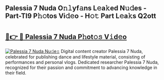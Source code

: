 ## Palessia 7 Nuda O𝚗𝚕yf𝚊ns L𝚎a𝚔ed N𝚞𝚍es - Part-TI9 P𝚑𝚘tos Vi𝚍𝚎o - H𝚘𝚝 Part L𝚎a𝚔s Q2ott

# <h2><a href="http://kf25sv.oniu.top/?m=Palessia+7+Nuda">🔗👉 🔴 Palessia 7 Nuda P𝚑ot𝚘𝚜 V𝚒d𝚎o</a></h2>

[![Palessia 7 Nuda Nu𝚍e𝚜](https://i.imgur.com/0qMVB7G.gif)](http://kf25sv.oniu.top/?m=Palessia+7+Nuda)
Digital content creator Palessia 7 Nuda, celebrated for publishing dance and lifestyle material, consisting of performances and personal vlogs. Dedicated researcher Palessia 7 Nuda, recognized for their passion and commitment to advancing knowledge in their field.  
